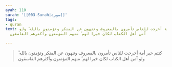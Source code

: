 ```yaml
---
ayah: 110
surah: '[[003-Surah|سورة]]'
tags:
- quran
text: كنتم خير أمة أخرجت للناس تأمرون بالمعروف وتنهون عن المنكر وتؤمنون بالله ۗ ولو
  آمن أهل الكتاب لكان خيرا لهم ۚ منهم المؤمنون وأكثرهم الفاسقون

---
```

> كنتم خير أمة أخرجت للناس تأمرون بالمعروف وتنهون عن المنكر وتؤمنون بالله ۗ ولو آمن أهل الكتاب لكان خيرا لهم ۚ منهم المؤمنون وأكثرهم الفاسقون
